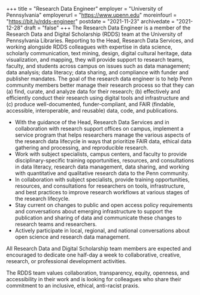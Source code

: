 +++
title = "Research Data Engineer"
employer = "University of Pennsylvania"
employerurl = "https://www.upenn.edu"
moreinfourl = "https://bit.ly/rdds-engineer"
postdate = "2021-11-23"
archivedate = "2021-12-28"
draft = "false"
+++
The Research Data Engineer is a member of the Research Data and Digital Scholarship (RDDS) team at the University of Pennsylvania Libraries. Reporting to the Head, Research Data Services, and working alongside RDDS colleagues with expertise in data science, scholarly communication, text mining, design, digital cultural heritage, data visualization, and mapping, they will provide support to research teams, faculty, and students across campus on issues such as data management; data analysis; data literacy; data sharing, and compliance with funder and publisher mandates. The goal of the research data engineer is to help Penn community members better manage their research process so that they can (a) find, curate, and analyze data for their research; (b) effectively and efficiently conduct their research using digital tools and infrastructure and (c) produce well-documented, funder-compliant, and FAIR (findable, accessible, interoperable, and reusable) data, code, and publications.

- With the guidance of the Head, Research Data Services and in collaboration with research support offices on campus, implement a service program that helps researchers manage the various aspects of the research data lifecycle in ways that prioritize FAIR data, ethical data gathering and processing, and reproducible research.
- Work with subject specialists, campus centers, and faculty to provide disciplinary-specific training opportunities, resources, and consultations in data literacy, research data management, data sharing, and working with quantitative and qualitative research data to the Penn community.
- In collaboration with subject specialists, provide training opportunities, resources, and consultations for researchers on tools, infrastructure, and best practices to improve research workflows at various stages of the research lifecycle.
- Stay current on changes to public and open access policy requirements and conversations about emerging infrastructure to support the publication and sharing of data and communicate these changes to research teams and researchers.
- Actively participate in local, regional, and national conversations about open science and research data management.

All Research Data and Digital Scholarship team members are expected and encouraged to dedicate one half-day a week to collaborative, creative, research, or professional development activities.

The RDDS team values collaboration, transparency, equity, openness, and accessibility in their work and is looking for colleagues who share their commitment to an inclusive, ethical, anti-racist praxis.